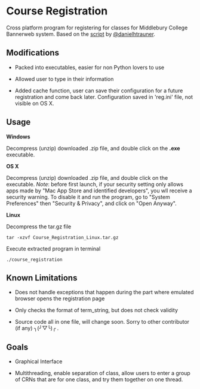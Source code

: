 Course Registration
===================

Cross platform program for registering for classes for Middlebury College Bannerweb system. Based on the [script](https://github.com/danielhtrauner/course-registration "script") by [@danielhtrauner](https://github.com/danielhtrauner "Daniel").


Modifications
----
* Packed into executables, easier for non Python lovers to use

* Allowed user to type in their information

* Added cache function, user can save their configuration for a future registration and come back later. Configuration saved in 'reg.ini' file, not visible on OS X.

Usage
-----
__Windows__

Decompress (unzip) downloaded .zip file, and double click on the __.exe__ executable.

__OS X__

Decompress (unzip) downloaded .zip file, and double click on the executable.
_Note_: before first launch, if your security setting only allows apps made by "Mac App Store and identified developers", you wll receive a security warning. To disable it and run the program, go to "System Preferences" then "Security & Privacy", and click on "Open Anyway".

__Linux__

Decompress the tar.gz file

    tar -xzvf Course_Registration_Linux.tar.gz

Execute extracted program in terminal

    ./course_registration



Known Limitations
----
* Does not handle exceptions that happen during the part where emulated browser opens the registration page

* Only checks the format of term_string, but does not check validity 

* Source code all in one file, will change soon. Sorry to other contributor (if any) ╮(╯▽╰)╭ .


Goals
----
* Graphical Interface

* Multithreading, enable separation of class, allow users to enter a group of CRNs that are for one class, and try them together on one thread.